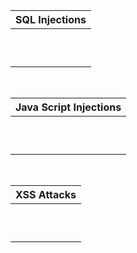 | SQL Injections |
| ---- |
|  |
|  |
|  |
|  |
|  |
|  |
|  |
|  |
|  |
|  |
<br>

| Java Script Injections |
| ---- |
|  |
|  |
|  |
|  |
|  |
|  |
|  |
|  |
|  |
|  |
<br>

| XSS Attacks |
| ---- |
|  |
|  |
|  |
|  |
|  |
|  |
|  |
|  |
|  |
|  |
